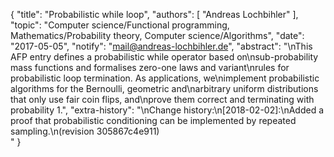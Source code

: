{
    "title": "Probabilistic while loop",
    "authors": [
        "Andreas Lochbihler"
    ],
    "topic": "Computer science/Functional programming, Mathematics/Probability theory, Computer science/Algorithms",
    "date": "2017-05-05",
    "notify": "mail@andreas-lochbihler.de",
    "abstract": "\nThis AFP entry defines a probabilistic while operator based on\nsub-probability mass functions and formalises zero-one laws and variant\nrules for probabilistic loop termination. As applications, we\nimplement probabilistic algorithms for the Bernoulli, geometric and\narbitrary uniform distributions that only use fair coin flips, and\nprove them correct and terminating with probability 1.",
    "extra-history": "\nChange history:\n[2018-02-02]:\nAdded a proof that probabilistic conditioning can be implemented by repeated sampling.\n(revision 305867c4e911)<br>"
}